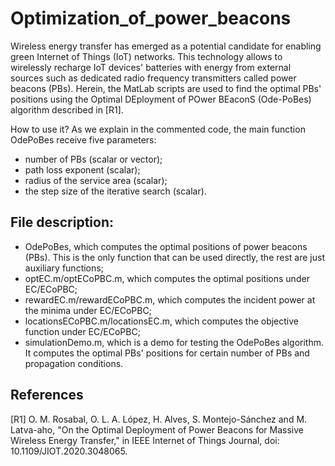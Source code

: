 # Optimization_of_power_beacons
Wireless energy transfer has emerged as a potential candidate for enabling green Internet of Things (IoT) networks. This technology allows to wirelessly recharge IoT devices' batteries with energy from external sources such as dedicated radio frequency transmitters called power beacons (PBs). Herein, the MatLab scripts are used to find the optimal PBs' positions using the Optimal DEployment of POwer BEaconS (Ode-PoBes) algorithm described in [R1].

How to use it?
As we explain in the commented code, the main function OdePoBes receive five parameters:
- number of PBs (scalar or vector);
- path loss exponent (scalar);
- radius of the service area (scalar);
- the step size of the iterative search (scalar).

## File description:
- OdePoBes, which computes the optimal positions of power beacons (PBs). This is the only function that can be used directly, the rest are just auxiliary functions;
- optEC.m/optECoPBC.m, which computes the optimal positions under EC/ECoPBC;
- rewardEC.m/rewardECoPBC.m, which computes the incident power at the minima under EC/ECoPBC;
- locationsECoPBC.m/locationsEC.m, which computes the objective function under EC/ECoPBC;
- simulationDemo.m, which is a demo for testing the OdePoBes algorithm. It computes the optimal PBs' positions for certain number of PBs and propagation conditions.

## References
[R1] O. M. Rosabal, O. L. A. López, H. Alves, S. Montejo-Sánchez and M. Latva-aho, "On the Optimal Deployment of Power Beacons for Massive Wireless Energy Transfer," in IEEE Internet of Things Journal, doi: 10.1109/JIOT.2020.3048065.

